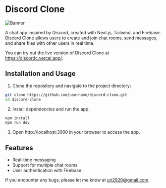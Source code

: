 # Discord Clone

![Banner](https://i.imgur.com/NMPcIUi.png)

A chat app inspired by Discord, created with Next.js, Tailwind, and Firebase. Discord Clone allows users to create and join chat rooms, send messages, and share files with other users in real time.

You can try out the live version of Discord Clone at https://discordc.vercel.app/.

## Installation and Usage

1. Clone the repository and navigate to the project directory:
```bash
git clone https://github.com/username/discord-clone.git
cd discord-clone
```

2. Install dependencies and run the app:

```bash
npm install
npm run dev
```

3. Open http://localhost:3000 in your browser to access the app.

## Features

- Real-time messaging
- Support for multiple chat rooms
- User authentication with Firebase


If you encounter any bugs, please let me know at uri2920@gmail.com.

